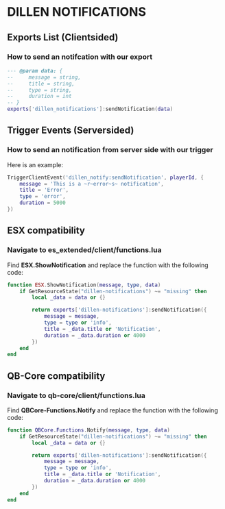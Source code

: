 # DILLEN NOTIFICATIONS

## Exports List (Clientsided)

### How to send an notifcation with our export
```lua
--- @param data: {
--     message = string,
--     title = string,
--     type = string,
--     duration = int
-- }
exports['dillen_notifications']:sendNotification(data)
```
## Trigger Events (Serversided)
### How to send an notification from server side with our trigger
Here is an example:
```lua
TriggerClientEvent('dillen_notify:sendNotification', playerId, {
    message = 'This is a ~r~error~s~ notification',
    title = 'Error',
    type = 'error',
    duration = 5000
})
```
## ESX compatibility
### Navigate to es_extended/client/functions.lua
Find **ESX.ShowNotification** and replace the function with the following code:
```lua
function ESX.ShowNotification(message, type, data)
    if GetResourceState("dillen-notifications") ~= "missing" then
        local _data = data or {}

        return exports['dillen-notifications']:sendNotification({
            message = message,
            type = type or 'info',
            title = _data.title or 'Notification',
            duration = _data.duration or 4000
        })
    end
end
```
## QB-Core compatibility
### Navigate to qb-core/client/functions.lua
Find **QBCore-Functions.Notify** and replace the function with the following code:
```lua
function QBCore.Functions.Notify(message, type, data)
    if GetResourceState("dillen-notifications") ~= "missing" then
        local _data = data or {}

        return exports['dillen-notifications']:sendNotification({
            message = message,
            type = type or 'info',
            title = _data.title or 'Notification',
            duration = _data.duration or 4000
        })
    end
end
```
